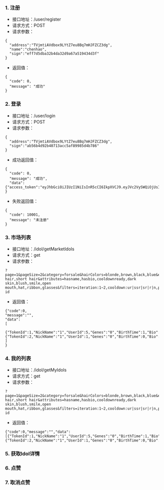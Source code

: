 ### 1. 注册
* 接口地址：/user/register
* 请求方式：POST
* 请求参数：
~~~
{
  "address":"TVjmtiAVdbox9LYtZ7eu8Bq7mHJFZCZ3dg",
  "name":"chenhao",
  "sign":"eff7d5dba32b4da32d9a67a519434d3f"
}
~~~
* 返回值：
~~~
{
  "code": 0,
  "message": "成功"
}
~~~

### 2. 登录
* 接口地址：/user/login
* 请求方式：POST
* 请求参数：
~~~
{
  "address":"TVjmtiAVdbox9LYtZ7eu8Bq7mHJFZCZ3dg",
  "sign":"ab56b4d92b40713acc5af89985d4b786"
}
~~~
* 成功返回值：
~~~
{
  "code": 0,
  "message": "成功",
  "data": {"access_token":"eyJhbGciOiJIUzI1NiIsInR5cCI6IkpXVCJ9.eyJVc2VySWQiOjUsIkFkZHJlc3MiOiJhZHNmZHNmZHNmZHMxMWRmc2RzZmEiLCJpYXQiOjE1NDU0NTAwNTUsImV4cCI6MTU0NTUzNjQ1NX0.PwUqLko45qLQKIFCy6oC8CCODK1mug_xP4PKF8GjtUI","expires_in":1545536455,"token_type":"Bearer"}
}
~~~
* 失败返回值：
~~~
{
  "code": 10001,
  "message": "未注册"
}
~~~

### 3. 市场列表
* 接口地址：/idol/getMarketIdols
* 请求方式：get
* 请求参数：
~~~
?page=1&pageSize=2&category=forsale&hairColors=blonde,brown,black,blue&eyeColors=brown,black&hairStyles=long hair,short hair&attributes=hasname,hasbio,cooldownready,dark skin,blush,smile,open mouth,hat,ribbon,glasses&filters=iteration:1~2,cooldown:ur|ssr|sr|r|n,price:1~2&sort=-id
~~~
* 返回值：
~~~
{"code":0,
"message":"",
"data":
[
  {"TokenId":1,"NickName":"1","UserId":5,"Genes":"0","BirthTime":1,"Bio":"1","Generation":1,"Pic":"/idol/000c1668c6b2.jpg","Cooldown":0,"MatronId":0,"SireId":0},  {"TokenId":2,"NickName":"1","UserId":1,"Genes":"0","BirthTime":0,"Bio":"1","Generation":2,"Pic":"/idol/00a1f298bbe0.jpg","Cooldown":0,"MatronId":0,"SireId":0}
]
}
~~~

### 4. 我的列表
* 接口地址：/idol/getMyIdols
* 请求方式：get
* 请求参数：
~~~
?page=1&pageSize=2&category=forsale&hairColors=blonde,brown,black,blue&eyeColors=brown,black&hairStyles=long hair,short hair&attributes=hasname,hasbio,cooldownready,dark skin,blush,smile,open mouth,hat,ribbon,glasses&filters=iteration:1~2,cooldown:ur|ssr|sr|r|n,price:1~2&sort=-id
~~~
* 返回值：
~~~
{"code":0,"message":"","data":[{"TokenId":1,"NickName":"1","UserId":5,"Genes":"0","BirthTime":1,"Bio":"1","Generation":1,"Pic":"/idol/000c1668c6b2.jpg","Cooldown":0,"MatronId":0,"SireId":0},{"TokenId":2,"NickName":"1","UserId":1,"Genes":"0","BirthTime":0,"Bio":"1","Generation":2,"Pic":"/idol/00a1f298bbe0.jpg","Cooldown":0,"MatronId":0,"SireId":0}]}
~~~

### 5. 获取Idol详情


### 6. 点赞


### 7. 取消点赞

